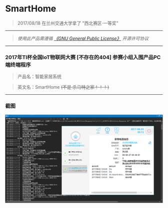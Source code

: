 # SmartHome

> 2017/08/18 在兰州交通大学拿了 "西北赛区·一等奖"

---

> *使用此产品需遵循 [《GNU General Public License》](http://www.gnu.org/licenses/old-licenses/gpl-2.0.html) 开源许可协议*

---

### 2017年TI杯全国IoT物联网大赛 **[不存在的404]** 参赛小组入围产品PC端终端程序


> 产品名：智能家居系统

> 英文名：SmartHome ~~(不是 杀马特之家！！！)~~

---
### 截图
![image](./README/截图.png)
